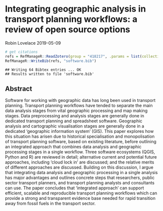 Integrating geographic analysis in transport planning workflows: a
review of open source options
================
Robin Lovelace
2019-05-09

``` r
# get citations
refs = RefManageR::ReadZotero(group = "418217", .params = list(collection = "JFR868KJ", limit = 100))
RefManageR::WriteBib(refs, "software.bib")
```

    ## Writing 64 Bibtex entries ... OK
    ## Results written to file 'software.bib'

## Abstract

Software for working with geographic data has long been used in
transport planning. Transport planning workflows have tended to separate
the main data analysis stages from vital geographic processing and map
making stages. Data preprocessing and analysis stages are generally done
in dedicated transport planning and spreadsheet software. Geographic
analysis and cartographic visualisation stages are generally done in a
dedicated ‘geographic information system’ (GIS). This paper explores how
this situation has arisen due to historical specialisation and
monopolisation of transport planning software, based on existing
literature, before outlining an integrated approach that combines data
analysis and geographic processing stages in a single workflow. Three
software ecosystems (QGIS, Python and R) are reviewed in detail;
alternative current and potential future approaches, including ‘cloud
lock in’ are discussed; and the relative merits of different approaches
are discussed. Building on this discussion, I argue that integrating
data analysis and geographic processing in a single analysis has major
advantages and outlines concrete steps that researchers, public sector
transport planners, and transport planning analysts and consultants can
use. The paper concludes that ‘integrated approach’ can support
efficient, scalable and reproducible transport planning workflows which
can provide a strong and transparent evidence base needed for rapid
transition away from fossil fuels in the transport sector.
